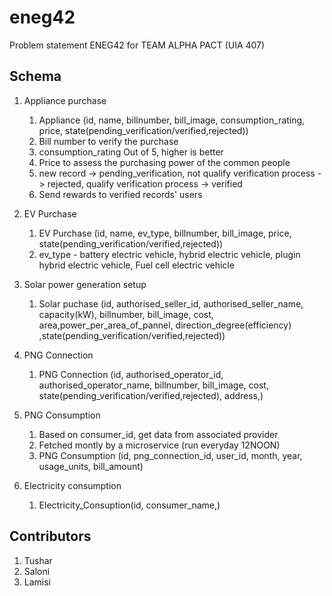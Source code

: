 # eneg42
Problem statement ENEG42 for TEAM ALPHA PACT (UIA 407)

## Schema
1. Appliance purchase
   1. Appliance (id, name, billnumber, bill_image, consumption_rating, price, state(pending_verification/verified,rejected))
   2. Bill number to verify the purchase
   3. consumption_rating Out of 5, higher is better
   4. Price to assess the purchasing power of the common people
   5. new record -> pending_verification, not qualify verification process -> rejected, qualify verification process -> verified
   6. Send rewards to verified records' users

2. EV Purchase
   1. EV Purchase (id, name, ev_type, billnumber, bill_image, price, state(pending_verification/verified,rejected))
   2. ev_type - battery electric vehicle, hybrid electric vehicle, plugin hybrid electric vehicle, Fuel cell electric vehicle

3. Solar power generation setup
   1. Solar puchase (id, authorised_seller_id, authorised_seller_name, capacity(kW), billnumber, bill_image, cost, area,power_per_area_of_pannel, direction_degree(efficiency) ,state(pending_verification/verified,rejected))

4. PNG Connection
   1. PNG Connection (id, authorised_operator_id, authorised_operator_name, billnumber, bill_image, cost, state(pending_verification/verified,rejected), address,)

5. PNG Consumption
   1. Based on consumer_id, get data from associated provider
   2. Fetched montly by a microservice (run everyday 12NOON)
   3. PNG Consumption (id, png_connection_id, user_id, month, year, usage_units, bill_amount)
   
6. Electricity consumption
   1. Electricity_Consuption(id, consumer_name,)

## Contributors
1. Tushar
2. Saloni
3. Lamisi
